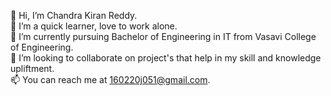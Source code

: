 👋 Hi, I’m Chandra Kiran Reddy.	   
👀 I’m a quick learner, love to work alone.  
🌱 I’m currently pursuing Bachelor of Engineering in IT from Vasavi College of Engineering.   
💞️ I’m looking to collaborate on project's that help in my skill and knowledge upliftment.     
📫 You can reach me at 160220j051@gmail.com.    
